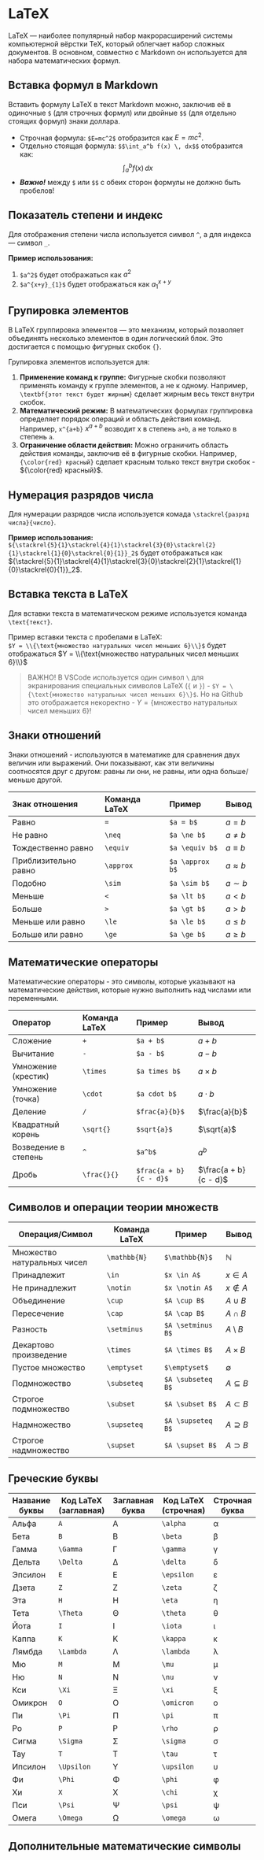 # LaTeX
LaTeX — наиболее популярный набор макрорасширений системы компьютерной вёрстки TeX, который облегчает набор сложных документов. В основном, совместно с Markdown он используется для набора математических формул.
    
    
## Вставка формул в Markdown
Вставить формулу LaTeX в текст Markdown можно, заключив её в одиночные `$` (для строчных формул) или двойные `$$` (для отдельно стоящих формул) знаки доллара.
- Строчная формула: `$E=mc^2$` отобразится как $E=mc^2$.
- Отдельно стоящая формула: `$$\int_a^b f(x) \, dx$$`
  отобразится как:
  $$\int_a^b f(x) \, dx$$
- ***Важно!*** между `$` или `$$` с обеих сторон формулы не должно быть пробелов!


## Показатель степени и индекс
Для отображения степени числа используется символ `^`, а для индекса — символ `_`. 

**Пример использования:**
1. `$a^2$` будет отображаться как $a^2$
2. `$a^{x+y}_{1}$` будет отображаться как $a^{x+y}_{1}$

    
## Групировка элементов
В LaTeX группировка элементов — это механизм, который позволяет объединять несколько элементов в один логический блок. Это достигается с помощью фигурных скобок `{}`.

Групировка элементов используется для:
1. **Применение команд к группе:** Фигурные скобки позволяют применять команду к группе элементов, а не к одному. Например, `\textbf{этот текст будет жирным}` сделает жирным весь текст внутри скобок.
2. **Математический режим:** В математических формулах группировка определяет порядок операций и область действия команд. Например, `x^{a+b}` $x^{a+b}$ возводит x в степень `a+b`, а не только в степень `a`.
3. **Ограничение области действия:** Можно ограничить область действия команды, заключив её в фигурные скобки. Например, `{\color{red} красный}` сделает красным только текст внутри скобок - ${\color{red} красный}$.

    
## Нумерация разрядов числа
Для нумерации разрядов числа используется комада `\stackrel{разряд числа}{число}`. 

**Пример использования:**     
`${\stackrel{5}{1}\stackrel{4}{1}\stackrel{3}{0}\stackrel{2}{1}\stackrel{1}{0}\stackrel{0}{1}}_2$` будет отображаться как ${\stackrel{5}{1}\stackrel{4}{1}\stackrel{3}{0}\stackrel{2}{1}\stackrel{1}{0}\stackrel{0}{1}}_2$.

## Вставка текста в LaTeX

Для вставки текста в математическом режиме используется команда `\text{текст}`.

Пример вставки текста с пробелами в LaTeX:    
`$Y = \\{\text{множество натуральных чисел меньших 6}\\}$` будет отображаться $Y = \\{\text{множество натуральных чисел меньших 6}\\}$

> ВАЖНО! В VSCode используется один символ `\` для экранирования специальных символов LaTeX (`{` и `}`) - `$Y = \{\text{множество натуральных чисел меньших 6}\}$`. Но на Github это отображается некоректно - $Y = \{\text{множество натуральных чисел меньших 6}\}$!

## Знаки отношений

Знаки отношений - используются в математике для сравнения двух величин или выражений. Они показывают, как эти величины соотносятся друг с другом: равны ли они, не равны, или одна больше/меньше другой.

| Знак отношения       | Команда LaTeX   | Пример          | Вывод         |
|:---------------------|:----------------|:----------------|:--------------|
| Равно                | `=`             | `$a = b$`       | $a = b$       |
| Не равно             | `\neq`          | `$a \ne b$`     | $a \ne b$     |
| Тождественно равно   | `\equiv`        | `$a \equiv b$`  | $a \equiv b$  |
| Приблизительно равно | `\approx`       | `$a \approx b$` | $a \approx b$ |
| Подобно              | `\sim`          | `$a \sim b$`    | $a \sim b$    |
| Меньше               | `<`             | `$a \lt b$`     | $a \lt b$     |
| Больше               | `>`             | `$a \gt b$`     | $a \gt b$     |
| Меньше или равно     | `\le`          | `$a \le b$`     | $a \le b$     |
| Больше или равно     | `\ge`          | `$a \ge b$`     | $a \ge b$     |    

## Математические операторы

Математические операторы - это символы, которые указывают на математические действия, которые нужно выполнить над числами или переменными.

| Оператор             | Команда LaTeX   | Пример                 | Вывод                 |
|:---------------------|:----------------|:-----------------------|:----------------------|
| Сложение             | `+`             | `$a + b$`              | $a + b$               |
| Вычитание            | `-`             | `$a - b$`              | $a - b$               |
| Умножение (крестик)  | `\times`        | `$a times b$`          | $a \times b$          |
| Умножение (точка)    | `\cdot`         | `$a cdot b$`           | $a \cdot b$           |
| Деление              | `/`             | `$frac{a}{b}$`         | $\frac{a}{b}$         |
| Квадратный корень    | `\sqrt{}`       | `$sqrt{a}$`            | $\sqrt{a}$            |
| Возведение в степень | `^`             | `$a^b$`                | $a^b$                 |
| Дробь                | `\frac{}{}`     | `$frac{a + b}{c - d}$` | $\frac{a + b}{c - d}$ |

##  Cимволов и операции теории множеств

| Операция/Символ | Команда LaTeX | Пример | Вывод |
|-----------------|---------------|--------|-------|
| Множество натуральных чисел | `\mathbb{N}` | `$\mathbb{N}$` | $\mathbb{N}$ |
| Принадлежит     | `\in` | `$x \in A$` | $x \in A$ |
| Не принадлежит  | `\notin` | `$x \notin A$` | $x \notin A$ |
| Объединение     | `\cup` | `$A \cup B$` | $A \cup B$ |
| Пересечение     | `\cap` | `$A \cap B$` | $A \cap B$ |
| Разность        | `\setminus` | `$A \setminus B$` | $A \setminus B$ |
| Декартово произведение | `\times` | `$A \times B$` | $A \times B$ |
| Пустое множество | `\emptyset` | `$\emptyset$` | $\emptyset$ |
| Подмножество    | `\subseteq` | `$A \subseteq B$` | $A \subseteq B$ |
| Строгое подмножество | `\subset` | `$A \subset B$` | $A \subset B$ |
| Надмножество | `\supseteq` | `$A \supseteq B$` | $A \supseteq B$ |
| Строгое надмножество | `\supset` | `$A \supset B$` | $A \supset B$ |

## Греческие буквы

| Название буквы | Код LaTeX (заглавная) | Заглавная буква | Код LaTeX (строчная) | Строчная буква |
|---|---|---|---|---|
| Альфа | `A`  | A | `\alpha` | α |
| Бета | `B` | B | `\beta` | β |
| Гамма | `\Gamma` | Γ | `\gamma` | γ |
| Дельта | `\Delta` | Δ | `\delta` | δ |
| Эпсилон | `E` | E | `\epsilon` | ε |
| Дзета | `Z` | Z | `\zeta` | ζ |
| Эта | `H` | H | `\eta` | η |
| Тета | `\Theta` | Θ | `\theta` | θ |
| Йота | `I` | I | `\iota` | ι |
| Каппа | `K` | K | `\kappa` | κ |
| Лямбда | `\Lambda` | Λ | `\lambda` | λ |
| Мю | `M` | M | `\mu` | μ |
| Ню | `N` | N | `\nu` | ν |
| Кси | `\Xi` | Ξ | `\xi` | ξ |
| Омикрон | `O` | O | `\omicron` | ο |
| Пи | `\Pi` | Π | `\pi` | π |
| Ро | `P` | P | `\rho` | ρ |
| Сигма | `\Sigma` | Σ | `\sigma` | σ | 
| Тау | `T` | T | `\tau` | τ |
| Ипсилон | `\Upsilon` | Υ | `\upsilon` | υ |
| Фи | `\Phi` | Φ | `\phi` | φ |
| Хи | `X` | X | `\chi` | χ |
| Пси | `\Psi` | Ψ | `\psi` | ψ |
| Омега | `\Omega` | Ω | `\omega` | ω |

## Дополнительные математические символы


